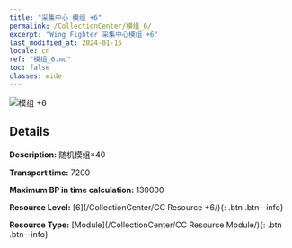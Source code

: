 ```yaml
---
title: "采集中心 模组 +6"
permalink: /CollectionCenter/模组_6/
excerpt: "Wing Fighter 采集中心模组 +6"
last_modified_at: 2024-01-15
locale: cn
ref: "模组_6.md"
toc: false
classes: wide
---
```



![模组 +6](/images/cc/CC_Module_5.png)

## Details

  **Description:** 随机模组×40

  **Transport time:** 7200

  **Maximum BP in time calculation:** 130000

  **Resource Level:** [6](/CollectionCenter/CC Resource +6/){: .btn .btn--info}

  **Resource Type:** [Module](/CollectionCenter/CC Resource Module/){: .btn .btn--info}

